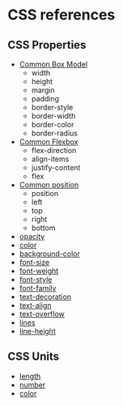 # CSS references

## CSS Properties

* [Common Box Model](../common-style.md)
  * width
  * height
  * margin
  * padding
  * border-style
  * border-width
  * border-color
  * border-radius
* [Common Flexbox](../common-style.md)
  * flex-direction
  * align-items
  * justify-content
  * flex
* [Common position](../common-style.md)
  * position
  * left
  * top
  * right
  * bottom
* [opacity](opacity.md)
* [color](color.md)
* [background-color](background-color.md)
* [font-size](font-size.md)
* [font-weight](font-weight.md)
* [font-style](font-style.md)
* [font-family](font-family.md)
* [text-decoration](text-decoration.md)
* [text-align](text-align.md)
* [text-overflow](text-overflow.md)
* [lines](lines.md)
* [line-height](line-height.md)

## CSS Units

* [length](units/length.md)
* [number](units/number.md)
* [color](units/color.md)
